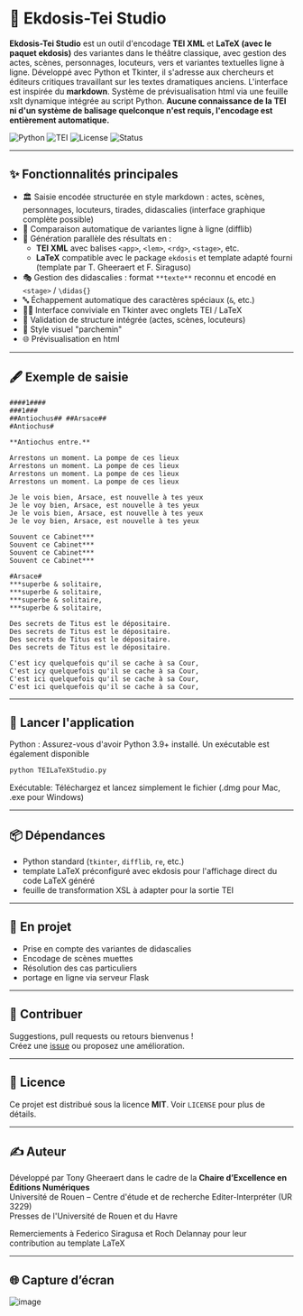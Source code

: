 # 🧾 Ekdosis-Tei Studio

**Ekdosis-Tei Studio** est un outil d'encodage **TEI XML** et **LaTeX (avec le paquet ekdosis)** des variantes dans le théâtre classique, avec gestion des actes, scènes, personnages, locuteurs, vers et variantes textuelles ligne à ligne. Développé avec Python et Tkinter, il s'adresse aux chercheurs et éditeurs critiques travaillant sur les textes dramatiques anciens. L'interface est inspirée du **markdown**. Système de prévisualisation html via une feuille xslt dynamique intégrée au script Python. **Aucune connaissance de la TEI ni d'un système de balisage quelconque n'est requis, l'encodage est entièrement automatique.**

![Python](https://img.shields.io/badge/Python-3.9%2B-blue)
![TEI](https://img.shields.io/badge/Format-TEI%20XML-ffcc00)
![License](https://img.shields.io/badge/license-MIT-green)
![Status](https://img.shields.io/badge/status-En%20cours%20de%20développement-orange)

---

## ✨ Fonctionnalités principales

- 🏛 Saisie encodée structurée en style markdown : actes, scènes, personnages, locuteurs, tirades, didascalies (interface graphique complète possible)
- 🔀 Comparaison automatique de variantes ligne à ligne (difflib)
- 🔎 Génération parallèle des résultats en :
  - **TEI XML** avec balises `<app>`, `<lem>`, `<rdg>`, `<stage>`, etc.
  - **LaTeX** compatible avec le package `ekdosis` et template adapté fourni (template par T. Gheeraert et F. Siraguso)
- 🎭 Gestion des didascalies : format `**texte**` reconnu et encodé en `<stage>` / `\didas{}`
- 🔤 Échappement automatique des caractères spéciaux (`&`, etc.)
- 🧑‍🎓 Interface conviviale en Tkinter avec onglets TEI / LaTeX
- 🧪 Validation de structure intégrée (actes, scènes, locuteurs)
- 🎨 Style visuel "parchemin"
- 🌐 Prévisualisation en html

---

## 🖋️ Exemple de saisie

```
####1####
###1###
##Antiochus## ##Arsace##
#Antiochus#

**Antiochus entre.**

Arrestons un moment. La pompe de ces lieux
Arrestons un moment. La pompe de ces lieux
Arrestons un moment. La pompe de ces lieux
Arrestons un moment. La pompe de ces lieux

Je le vois bien, Arsace, est nouvelle à tes yeux
Je le voy bien, Arsace, est nouvelle à tes yeux
Je le vois bien, Arsace, est nouvelle à tes yeux
Je le voy bien, Arsace, est nouvelle à tes yeux

Souvent ce Cabinet***
Souvent ce Cabinet***
Souvent ce Cabinet***
Souvent ce Cabinet***

#Arsace#
***superbe & solitaire,
***superbe & solitaire,
***superbe & solitaire,
***superbe & solitaire,

Des secrets de Titus est le dépositaire.
Des secrets de Titus est le dépositaire.
Des secrets de Titus est le dépositaire.
Des secrets de Titus est le dépositaire.

C'est icy quelquefois qu'il se cache à sa Cour,
C'est icy quelquefois qu'il se cache à sa Cour,
C'est ici quelquefois qu'il se cache à sa Cour,
C'est ici quelquefois qu'il se cache à sa Cour, 
```

---

## 🚀 Lancer l'application

Python : Assurez-vous d'avoir Python 3.9+ installé. Un exécutable est également disponible


```bash
python TEILaTeXStudio.py
```

Exécutable: Téléchargez et lancez simplement le fichier (.dmg pour Mac, .exe pour Windows)

---

## 📦 Dépendances

- Python standard (`tkinter`, `difflib`, `re`, etc.)
- template LaTeX préconfiguré avec ekdosis pour l'affichage direct du code LaTeX généré
- feuille de transformation XSL à adapter pour la sortie TEI
---

## 🧪 En projet

- Prise en compte des variantes de didascalies
- Encodage de scènes muettes
- Résolution des cas particuliers
- portage en ligne via serveur Flask

---

## 🤝 Contribuer

Suggestions, pull requests ou retours bienvenus !  
Créez une [issue](https://github.com/ton-nom-utilisateur/TEILaTeXStudio/issues) ou proposez une amélioration.

---

## 📝 Licence

Ce projet est distribué sous la licence **MIT**. Voir `LICENSE` pour plus de détails.

---

## ✍️ Auteur

Développé par Tony Gheeraert dans le cadre de la **Chaire d’Excellence en Éditions Numériques**<br>
Université de Rouen – Centre d'étude et de recherche Editer-Interpréter (UR 3229)<br>
Presses de l'Université de Rouen et du Havre

Remerciements à Federico Siragusa et Roch Delannay pour leur contribution au template LaTeX


---

## 🌐 Capture d’écran

![image](https://github.com/user-attachments/assets/157acc17-1415-4ab4-ba84-5cecb93a3f2a)

